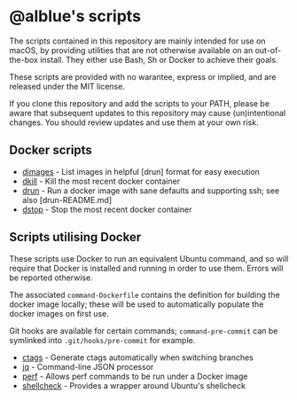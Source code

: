 @alblue's scripts
=================

The scripts contained in this repository are mainly intended for use on macOS,
by providing utilities that are not otherwise available on an out-of-the-box
install. They either use Bash, Sh or Docker to achieve their goals.

These scripts are provided with no warantee, express or implied, and are
released under the MIT license.

If you clone this repository and add the scripts to your PATH, please be aware
that subsequent updates to this repository may cause (un)intentional changes.
You should review updates and use them at your own risk.

Docker scripts
--------------

* [dimages](dimages) - List images in helpful [drun] format for easy execution
* [dkill](dkill) - Kill the most recent docker container
* [drun](drun) - Run a docker image with sane defaults and supporting ssh; see also [drun-README.md]
* [dstop](dstop) - Stop the most recent docker container

Scripts utilising Docker
------------------------

These scripts use Docker to run an equivalent Ubuntu command, and so will
require that Docker is installed and running in order to use them. Errors will
be reported otherwise.

The associated `command-Dockerfile` contains the definition for building the
docker image locally; these will be used to automatically populate the docker
images on first use.

Git hooks are available for certain commands; `command-pre-commit` can be
symlinked into `.git/hooks/pre-commit` for example.

* [ctags](ctags) - Generate ctags automatically when switching branches
* [jq](jq) - Command-line JSON processor
* [perf](perf) - Allows perf commands to be run under a Docker image
* [shellcheck](shellcheck) - Provides a wrapper around Ubuntu's shellcheck
